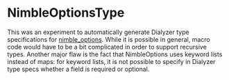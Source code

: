 # NimbleOptionsType

This was an experiment to automatically generate Dialyzer type specifications for [nimble_options](https://github.com/dashbitco/nimble_options). While it is possible in general, macro code would have to be a bit complicated in order to support recursive types. Another major flaw is the fact that NimbleOptions uses keyword lists instead of maps: for keyword lists, it is not possible to specify in Dialyzer type specs whether a field is required or optional.
